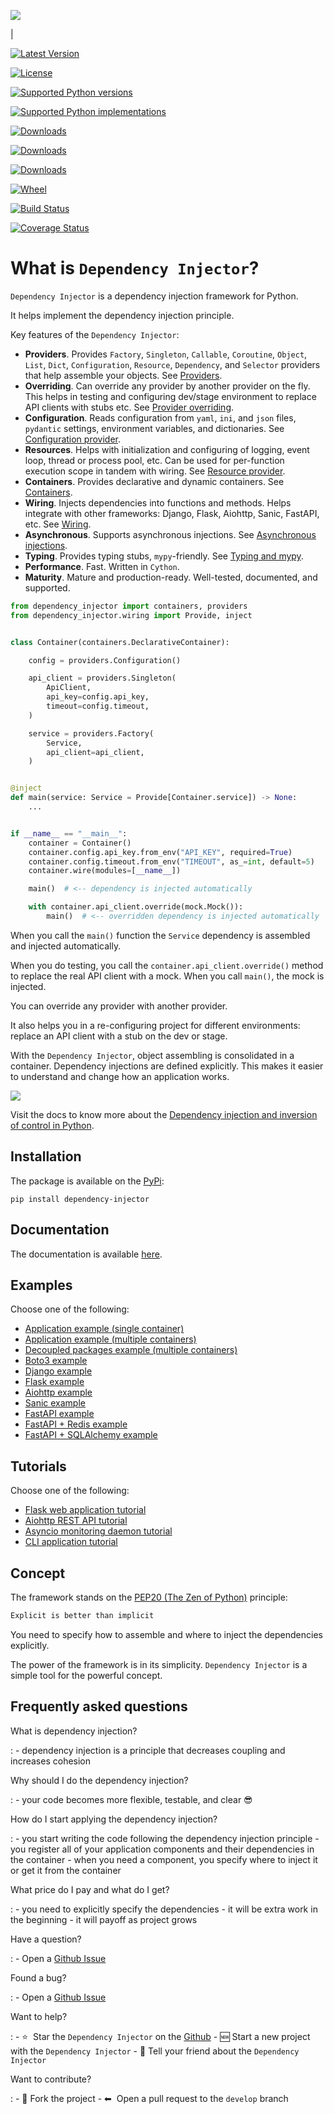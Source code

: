 ![](https://raw.githubusercontent.com/wiki/ets-labs/python-dependency-injector/img/logo.svg)

| 

[![Latest Version](https://img.shields.io/pypi/v/dependency_injector.svg)](https://pypi.org/project/dependency-injector/)

[![License](https://img.shields.io/pypi/l/dependency_injector.svg)](https://pypi.org/project/dependency-injector/)

[![Supported Python versions](https://img.shields.io/pypi/pyversions/dependency_injector.svg)](https://pypi.org/project/dependency-injector/)

[![Supported Python implementations](https://img.shields.io/pypi/implementation/dependency_injector.svg)](https://pypi.org/project/dependency-injector/)

[![Downloads](https://pepy.tech/badge/dependency-injector)](https://pepy.tech/project/dependency-injector)

[![Downloads](https://pepy.tech/badge/dependency-injector/month)](https://pepy.tech/project/dependency-injector)

[![Downloads](https://pepy.tech/badge/dependency-injector/week)](https://pepy.tech/project/dependency-injector)

[![Wheel](https://img.shields.io/pypi/wheel/dependency-injector.svg)](https://pypi.org/project/dependency-injector/)

[![Build Status](https://img.shields.io/github/actions/workflow/status/ets-labs/python-dependency-injector/tests-and-linters.yml?branch=master)](https://github.com/ets-labs/python-dependency-injector/actions)

[![Coverage Status](https://coveralls.io/repos/github/ets-labs/python-dependency-injector/badge.svg?branch=master)](https://coveralls.io/github/ets-labs/python-dependency-injector?branch=master)

# What is `Dependency Injector`?

`Dependency Injector` is a dependency injection framework for Python.

It helps implement the dependency injection principle.

Key features of the `Dependency Injector`:

-   **Providers**. Provides `Factory`, `Singleton`, `Callable`,
    `Coroutine`, `Object`, `List`, `Dict`, `Configuration`, `Resource`,
    `Dependency`, and `Selector` providers that help assemble your
    objects. See
    [Providers](https://python-dependency-injector.ets-labs.org/providers/index.html).
-   **Overriding**. Can override any provider by another provider on the
    fly. This helps in testing and configuring dev/stage environment to
    replace API clients with stubs etc. See [Provider
    overriding](https://python-dependency-injector.ets-labs.org/providers/overriding.html).
-   **Configuration**. Reads configuration from `yaml`, `ini`, and
    `json` files, `pydantic` settings, environment variables, and
    dictionaries. See [Configuration
    provider](https://python-dependency-injector.ets-labs.org/providers/configuration.html).
-   **Resources**. Helps with initialization and configuring of logging,
    event loop, thread or process pool, etc. Can be used for
    per-function execution scope in tandem with wiring. See [Resource
    provider](https://python-dependency-injector.ets-labs.org/providers/resource.html).
-   **Containers**. Provides declarative and dynamic containers. See
    [Containers](https://python-dependency-injector.ets-labs.org/containers/index.html).
-   **Wiring**. Injects dependencies into functions and methods. Helps
    integrate with other frameworks: Django, Flask, Aiohttp, Sanic,
    FastAPI, etc. See
    [Wiring](https://python-dependency-injector.ets-labs.org/wiring.html).
-   **Asynchronous**. Supports asynchronous injections. See
    [Asynchronous
    injections](https://python-dependency-injector.ets-labs.org/providers/async.html).
-   **Typing**. Provides typing stubs, `mypy`-friendly. See [Typing and
    mypy](https://python-dependency-injector.ets-labs.org/providers/typing_mypy.html).
-   **Performance**. Fast. Written in `Cython`.
-   **Maturity**. Mature and production-ready. Well-tested, documented,
    and supported.

``` python
from dependency_injector import containers, providers
from dependency_injector.wiring import Provide, inject


class Container(containers.DeclarativeContainer):

    config = providers.Configuration()

    api_client = providers.Singleton(
        ApiClient,
        api_key=config.api_key,
        timeout=config.timeout,
    )

    service = providers.Factory(
        Service,
        api_client=api_client,
    )


@inject
def main(service: Service = Provide[Container.service]) -> None:
    ...


if __name__ == "__main__":
    container = Container()
    container.config.api_key.from_env("API_KEY", required=True)
    container.config.timeout.from_env("TIMEOUT", as_=int, default=5)
    container.wire(modules=[__name__])

    main()  # <-- dependency is injected automatically

    with container.api_client.override(mock.Mock()):
        main()  # <-- overridden dependency is injected automatically
```

When you call the `main()` function the `Service` dependency is
assembled and injected automatically.

When you do testing, you call the `container.api_client.override()`
method to replace the real API client with a mock. When you call
`main()`, the mock is injected.

You can override any provider with another provider.

It also helps you in a re-configuring project for different
environments: replace an API client with a stub on the dev or stage.

With the `Dependency Injector`, object assembling is consolidated in a
container. Dependency injections are defined explicitly. This makes it
easier to understand and change how an application works.

![](https://raw.githubusercontent.com/wiki/ets-labs/python-dependency-injector/img/di-readme.svg)

Visit the docs to know more about the [Dependency injection and
inversion of control in
Python](https://python-dependency-injector.ets-labs.org/introduction/di_in_python.html).

## Installation

The package is available on the
[PyPi](https://pypi.org/project/dependency-injector/):

    pip install dependency-injector

## Documentation

The documentation is available
[here](https://python-dependency-injector.ets-labs.org/).

## Examples

Choose one of the following:

-   [Application example (single
    container)](https://python-dependency-injector.ets-labs.org/examples/application-single-container.html)
-   [Application example (multiple
    containers)](https://python-dependency-injector.ets-labs.org/examples/application-multiple-containers.html)
-   [Decoupled packages example (multiple
    containers)](https://python-dependency-injector.ets-labs.org/examples/decoupled-packages.html)
-   [Boto3
    example](https://python-dependency-injector.ets-labs.org/examples/boto3.html)
-   [Django
    example](https://python-dependency-injector.ets-labs.org/examples/django.html)
-   [Flask
    example](https://python-dependency-injector.ets-labs.org/examples/flask.html)
-   [Aiohttp
    example](https://python-dependency-injector.ets-labs.org/examples/aiohttp.html)
-   [Sanic
    example](https://python-dependency-injector.ets-labs.org/examples/sanic.html)
-   [FastAPI
    example](https://python-dependency-injector.ets-labs.org/examples/fastapi.html)
-   [FastAPI + Redis
    example](https://python-dependency-injector.ets-labs.org/examples/fastapi-redis.html)
-   [FastAPI + SQLAlchemy
    example](https://python-dependency-injector.ets-labs.org/examples/fastapi-sqlalchemy.html)

## Tutorials

Choose one of the following:

-   [Flask web application
    tutorial](https://python-dependency-injector.ets-labs.org/tutorials/flask.html)
-   [Aiohttp REST API
    tutorial](https://python-dependency-injector.ets-labs.org/tutorials/aiohttp.html)
-   [Asyncio monitoring daemon
    tutorial](https://python-dependency-injector.ets-labs.org/tutorials/asyncio-daemon.html)
-   [CLI application
    tutorial](https://python-dependency-injector.ets-labs.org/tutorials/cli.html)

## Concept

The framework stands on the [PEP20 (The Zen of
Python)](https://www.python.org/dev/peps/pep-0020/) principle:

``` bash
Explicit is better than implicit
```

You need to specify how to assemble and where to inject the dependencies
explicitly.

The power of the framework is in its simplicity. `Dependency Injector`
is a simple tool for the powerful concept.

## Frequently asked questions

What is dependency injection?

:   -   dependency injection is a principle that decreases coupling and
        increases cohesion

Why should I do the dependency injection?

:   -   your code becomes more flexible, testable, and clear 😎

How do I start applying the dependency injection?

:   -   you start writing the code following the dependency injection
        principle
    -   you register all of your application components and their
        dependencies in the container
    -   when you need a component, you specify where to inject it or get
        it from the container

What price do I pay and what do I get?

:   -   you need to explicitly specify the dependencies
    -   it will be extra work in the beginning
    -   it will payoff as project grows

Have a question?

:   -   Open a [Github
        Issue](https://github.com/ets-labs/python-dependency-injector/issues)

Found a bug?

:   -   Open a [Github
        Issue](https://github.com/ets-labs/python-dependency-injector/issues)

Want to help?

:   -   ⭐ ️ Star the `Dependency Injector` on the
        [Github](https://github.com/ets-labs/python-dependency-injector/)
    -   🆕 Start a new project with the `Dependency Injector`
    -   💬 Tell your friend about the `Dependency Injector`

Want to contribute?

:   -   🔀 Fork the project
    -   ⬅ ️ Open a pull request to the `develop` branch
